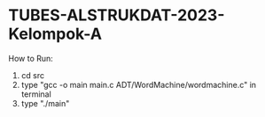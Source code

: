 # TUBES-ALSTRUKDAT-2023-Kelompok-A
  
  
How to Run:
1. cd src
2. type "gcc -o main main.c ADT/WordMachine/wordmachine.c" in terminal
3. type "./main"
